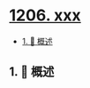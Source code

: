 # [1206. xxx](https://github.com/Tdahuyou/TNotes.leetcode/tree/main/notes/1206.%20xxx)

<!-- region:toc -->

- [1. 📝 概述](#1--概述)

<!-- endregion:toc -->

## 1. 📝 概述
